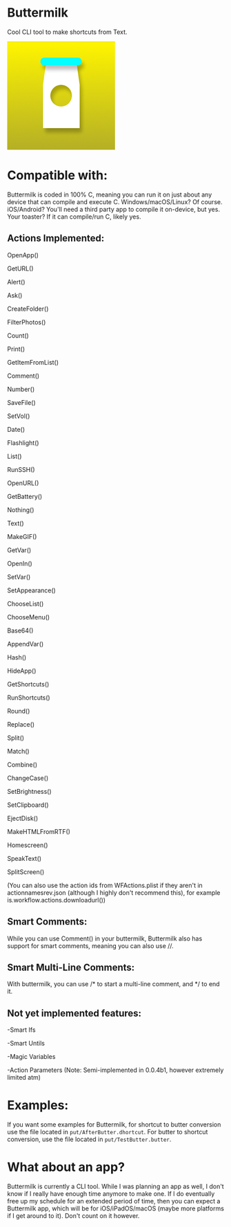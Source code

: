 # Buttermilk
Cool CLI tool to make shortcuts from Text.

![Buttermilk Icon](https://github.com/zachary7829/Buttermilk/blob/main/Icon.png)

# Compatible with:
Buttermilk is coded in 100% C, meaning you can run it on just about any device that can compile and execute C. Windows/macOS/Linux? Of course. iOS/Android? You'll need a third party app to compile it on-device, but yes. Your toaster? If it can compile/run C, likely yes.

## Actions Implemented:

OpenApp()

GetURL()

Alert()

Ask()

CreateFolder()

FilterPhotos()

Count()

Print()

GetItemFromList()

Comment()

Number()

SaveFile()

SetVol()

Date()

Flashlight()

List()

RunSSH()

OpenURL()

GetBattery()

Nothing()

Text()

MakeGIF()

GetVar()

OpenIn()

SetVar()

SetAppearance()

ChooseList()

ChooseMenu()

Base64()

AppendVar()

Hash()

HideApp()

GetShortcuts()

RunShortcuts()

Round()

Replace()

Split()

Match()

Combine()

ChangeCase()

SetBrightness()

SetClipboard()

EjectDisk()

MakeHTMLFromRTF()

Homescreen()

SpeakText()

SplitScreen()

(You can also use the action ids from WFActions.plist if they aren't in actionnamesrev.json (although I highly don't recommend this), for example is.workflow.actions.downloadurl())

## Smart Comments:

While you can use Comment() in your buttermilk, Buttermilk also has support for smart comments, meaning you can also use //.

## Smart Multi-Line Comments:

With buttermilk, you can use /* to start a multi-line comment, and */ to end it.

## Not yet implemented features:

-Smart Ifs

-Smart Untils

-Magic Variables

-Action Parameters (Note: Semi-implemented in 0.0.4b1, however extremely limited atm)

# Examples:
If you want some examples for Buttermilk, for shortcut to butter conversion use the file located in `put/AfterButter.dhortcut`. For butter to shortcut conversion, use the file located in `put/TestButter.butter`.

# What about an app?
Buttermilk is currently a CLI tool. While I was planning an app as well, I don't know if I really have enough time anymore to make one. If I do eventually free up my schedule for an extended period of time, then you can expect a Buttermilk app, which will be for iOS/iPadOS/macOS (maybe more platforms if I get around to it). Don't count on it however.
